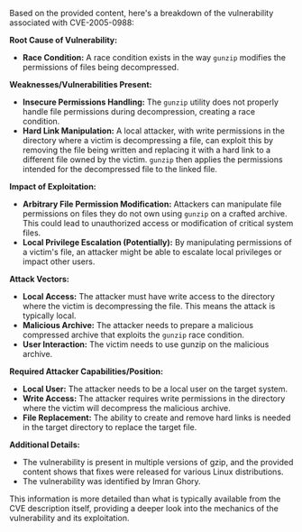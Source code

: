 Based on the provided content, here's a breakdown of the vulnerability associated with CVE-2005-0988:

**Root Cause of Vulnerability:**

*   **Race Condition:** A race condition exists in the way `gunzip` modifies the permissions of files being decompressed.

**Weaknesses/Vulnerabilities Present:**

*   **Insecure Permissions Handling:** The `gunzip` utility does not properly handle file permissions during decompression, creating a race condition.
*   **Hard Link Manipulation:** A local attacker, with write permissions in the directory where a victim is decompressing a file, can exploit this by removing the file being written and replacing it with a hard link to a different file owned by the victim. `gunzip` then applies the permissions intended for the decompressed file to the linked file.

**Impact of Exploitation:**

*   **Arbitrary File Permission Modification:** Attackers can manipulate file permissions on files they do not own using `gunzip` on a crafted archive. This could lead to unauthorized access or modification of critical system files.
*   **Local Privilege Escalation (Potentially):** By manipulating permissions of a victim's file, an attacker might be able to escalate local privileges or impact other users.

**Attack Vectors:**

*   **Local Access:** The attacker must have write access to the directory where the victim is decompressing the file. This means the attack is typically local.
*   **Malicious Archive:** The attacker needs to prepare a malicious compressed archive that exploits the `gunzip` race condition.
*   **User Interaction:** The victim needs to use gunzip on the malicious archive.

**Required Attacker Capabilities/Position:**

*   **Local User:** The attacker needs to be a local user on the target system.
*   **Write Access:** The attacker requires write permissions in the directory where the victim will decompress the malicious archive.
*   **File Replacement:**  The ability to create and remove hard links is needed in the target directory to replace the target file.

**Additional Details:**

*   The vulnerability is present in multiple versions of gzip, and the provided content shows that fixes were released for various Linux distributions.
*  The vulnerability was identified by Imran Ghory.

This information is more detailed than what is typically available from the CVE description itself, providing a deeper look into the mechanics of the vulnerability and its exploitation.